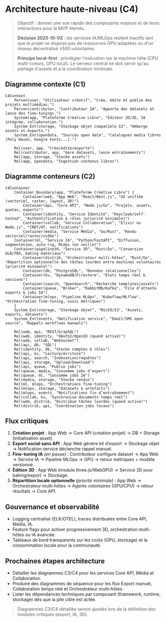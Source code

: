 # Architecture haute-niveau (C4)

> Objectif : donner une vue rapide des composants majeurs et de leurs interactions pour le MVP étendu.
>
> **Décision 2025-10-03** : les services IA/MLOps restent inactifs tant que le projet ne dispose pas de ressources GPU adaptées ou d'un réseau décentralisé ≥500 volontaires.
>
> **Principe local-first** : privilégier l'exécution sur la machine hôte (CPU multi-coeurs, GPU local). Le serveur central ne doit servir qu'au partage d'assets et à la coordination minimale.

## Diagramme contexte (C1)
```mermaid
C4Context
    Person(user, "Utilisateur créatif", "Crée, édite et publie des projets multimédias.")
    Person(contributor, "Contributeur IA", "Apporte des datasets et lance des fine-tunings.")
    System(app, "Plateforme Créative Libre", "Éditeur 2D/3D, IA intégrée, collaboration.")
    System_Ext(storage, "Stockage objet compatible S3", "Héberge assets et exports.")
    System_Ext(opendata, "Sources open data", "Catalogues media libres (Poly Haven, Google Fonts...).")

    Rel(user, app, "Crée/édite/exporte")
    Rel(contributor, app, "Gère datasets, lance entraînements")
    Rel(app, storage, "Stocke assets")
    Rel(app, opendata, "Ingestion contenus libres")
```

## Diagramme conteneurs (C2)
```mermaid
C4Container
    Container_Boundary(app, "Plateforme Créative Libre") {
        Container(web, "App Web", "React/Next.js", "UI unifiée (vectoriel, raster, layout, 3D)")
        Container(api, "Core API", "Node.js/Go", "Projets, assets, quotas, exports")
        Container(identity, "Service Identité", "Keycloak/self-hosted", "Authentification & rôles (priorité minimale)")
        Container(collab, "Service Collaboration", "Elixir ou Node.js", "CRDT/OT, notifications")
        Container(media, "Service Média", "Go/Rust", "Rendu vectoriel/raster/vidéo")
    Container(ml, "Service IA", "Python/FastAPI", "Diffusion, segmentation, auto-rig, MLOps (en veille)")
    Container(pipeline3d, "Service 3D", "Rust/Go", "Conversion GLB/FBX, baking matériaux")
        Container(distrib, "Orchestrateur multi-hôtes", "Rust/Go", "Répartition optionnelle des tâches lourdes entre machines volontaires (priorité minimale)")
        Container(db, "PostgreSQL", "Données relationnelles")
        Container(kv, "DynamoDB/Firestore", "États temps réel & sessions")
        Container(search, "OpenSearch", "Recherche templates/assets")
        Container(queue, "Broker", "RabbitMQ/Kafka", "File d’attente exports & jobs IA")
        Container(mlops, "Pipeline MLOps", "Kubeflow/MLflow", "Orchestration fine-tuning, suivi métriques")
    }
    System_Ext(storage, "Stockage objet", "MinIO/S3", "Assets, exports, datasets")
    System_Ext(events, "Notification service", "Email/SMS open source", "Rappels workflows manuels")

    Rel(web, api, "REST/GraphQL")
    Rel(web, identity, "OAuth2/OpenID (quand activé)")
    Rel(web, collab, "WebSocket")
    Rel(api, db, "SQL")
    Rel(identity, db, "Stocke comptes & rôles")
    Rel(api, kv, "Lecture/écriture")
    Rel(api, search, "Indexation/requêtes")
    Rel(api, storage, "Upload/Download")
    Rel(api, queue, "Publie jobs")
    Rel(queue, media, "Consomme jobs d’export")
    Rel(queue, ml, "Consomme jobs IA")
    Rel(media, storage, "Stocke rendus")
    Rel(ml, mlops, "Orchestrations fine-tuning")
    Rel(mlops, storage, "Datasets & artefacts")
    Rel(mlops, events, "Notifications fin d’entraînement")
    Rel(collab, kv, "Synchronise documents temps réel")
    Rel(web, distrib, "Distribue tâches lourdes (quand activé)")
    Rel(distrib, api, "Coordination jobs locaux")
```

## Flux critiques
1. **Création projet** : App Web → Core API (création projet) → DB + Storage (initialisation asset).
2. **Export social sans API** : App Web génère kit d’export → Stockage objet → Notification service déclenche rappel manuel.
3. **Fine-tuning IA** *(en pause)* : Contributeur configure dataset → App Web → Service IA → Pipeline MLOps → GPU → retour métriques + modèle versionné.
4. **Édition 3D** : App Web (module three.js/WebGPU) → Service 3D pour baking/export → Stockage.
5. **Répartition locale optionnelle** *(priorité minimale)* : App Web → Orchestrateur multi-hôtes → Agents volontaires (GPU/CPU) → retour résultats → Core API.

## Gouvernance et observabilité
- Logging centralisé (ELK/OTEL), traces distribuées entre Core API, Media, IA.
- Feature flags pour activer progressivement 3D, orchestration multi-hôtes ou IA avancée.
- Tableaux de bord transparents sur les coûts (GPU, stockage) et la consommation locale pour la communauté.

## Prochaines étapes architecture
- Détailler les diagrammes C3/C4 pour les services Core API, Média et Collaboration.
- Produire des diagrammes de séquence pour les flux Export manuel, Collaboration temps réel et Orchestrateur multi-hôtes.
- Lister les dépendances techniques par composant (framework, runtime, stockage) dès que la pile cible est actée.

> Diagrammes C3/C4 détaillés seront ajoutés lors de la définition des modules critiques (export, IA, 3D).
